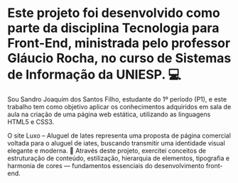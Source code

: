 # Este projeto foi desenvolvido como parte da disciplina Tecnologia para Front-End, ministrada pelo professor Gláucio Rocha, no curso de Sistemas de Informação da UNIESP. 💻

Sou Sandro Joaquim dos Santos Filho, estudante do 1º período (P1), e este trabalho tem como objetivo aplicar os conhecimentos adquiridos em sala de aula na criação de uma página web estática, utilizando as linguagens HTML5 e CSS3.

O site Luxo – Aluguel de Iates representa uma proposta de página comercial voltada para o aluguel de iates, buscando transmitir uma identidade visual elegante e moderna. 🚤 Através deste projeto, exercitei conceitos de estruturação de conteúdo, estilização, hierarquia de elementos, tipografia e harmonia de cores — fundamentos essenciais do desenvolvimento front-end.
